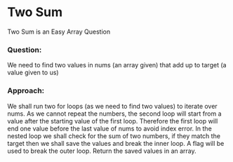# Two Sum
Two Sum is an Easy Array Question

### Question:
We need to find two values in nums (an array given) that add up to target (a value given to us)

### Approach:
We shall run two for loops (as we need to find two values) to iterate over nums.
As we cannot repeat the numbers, the second loop will start from a value after the starting value of the first loop.
Therefore the first loop will end one value before the last value of nums to avoid index error.
In the nested loop we shall check for the sum of two numbers, if they match the target then we shall save the values and break the inner loop.
A flag will be used to break the outer loop. 
Return the saved values in an array.
